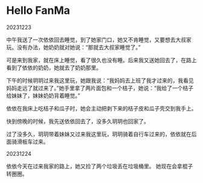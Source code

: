 # Hello FanMa 

20231223

中午我送了一次依依回去睡觉，到了她家门口，她又不肯睡觉，又要想去大叔家玩。没有办法，她奶奶就对她说：“那就去大叔家睡觉了。”

可是来到我家，就在床上睡觉，看了很久也没有睡。后来我又送她回去了，在路上看到了依依的奶奶，她就去了奶奶那里。

下午的时候玥玥过来我这里玩，她跟我说：“我妈妈去上班了我才过来的，我看见妈妈走远了就过来了。”她手里拿了两片面包和一个桔子，她说：“我给了一个桔子给妹妹了，妹妹奶奶背着睡觉。”

依依在我床上吃桔子和瓜子时，她会主动把剥下来的桔子皮和瓜子壳交到我手上。

快到傍晚的时候，我先送依依回去了，没多久玥玥也回家了。

过了没多久，玥玥带着妹妹又过来我这里玩，玥玥骑着自行车过来的，依依就在后面骑滑板车过来。

20231224

依依今天在过来我家的路上，她又捡了两个垃圾丢在垃圾桶里。
她现在会拿棍子转圈圈。